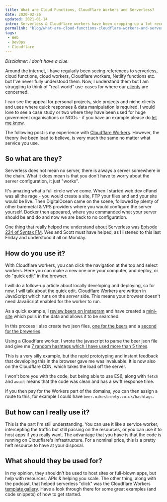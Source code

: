 ```yaml
---
title: What are Cloud Functions, Cloudflare Workers and Serverless?
date: 2020-02-26
updated: 2021-01-14
intro: Serverless & Cloudflare workers have been cropping up a lot recently. I try to organise my thoughts into what they are and how you can use them
permalink: "blog/what-are-cloud-functions-cloudflare-workers-and-serverless/"
tags:
 - Web
 - DevOps
 - Cloudflare
---
```


*Disclaimer: I don't have a clue.*

Around the internet, I have regularly been seeing references to serverless, cloud functions, cloud workers, Cloudflare workers, Netlify functions etc.  but I've never fully understood them. Now, I understand them but I am struggling to think of "real-world" use-cases for where our [clients](https://www.liquidlight.co.uk/case-studies/) are concerned.

I can see the appeal for personal projects, side projects and niche clients and uses where quick responses & data manipulation is required. I would love to see a case study or two where they have been used for huge government organisations or NGOs - if you have an example please do [let me know](https://twitter.com/mikestreety).

The following post is my experience with [Cloudflare Workers](https://workers.cloudflare.com/). However, the theory iIve been lead to believe, is very much the same no matter what service you use.

## So what are they?

Serverless does not mean no server, there is always a server somewhere in the chain. What it does mean is that you don't have to worry about the server configuration, it just "works".

It's amazing what a full circle we've come. When I started web dev cPanel was all the rage - you would create a site, FTP your files and and your site would be live. Then DigitalOcean came on the scene, followed by plenty of other baremetal & VPS providers where you would configure the server yourself. Docker then appeared, where you commanded what your server should be and do and now we are back to no configuration.

One thing that really helped me understand about Serverless was [Episode 224 of Syntax FM](https://syntax.fm/show/224/serverless-cloud-functions-part-1). Wes and Scott must have helped, as I listened to this last Friday and understood it all on Monday.

## How do you use it?

With Cloudflare workers, you can click the navigation at the top and select workers. Here you can make a new one one your computer, and deploy, or do "quick edit" in the browser.

I will do a follow-up article about locally developing and deploying, so for now, I will talk about the quick edit. Cloudflare Workers are written in JavaScript which runs on the *server* side. This means your browser doesn't need JavaScript enabled for the worker to run.

As a quick example, I [review beers on Instagram](https://twitter.com/mikestreety/status/1232439555359297536) and have created a [mini-site](https://beer.mikestreety.co.uk/) which pulls in the data and allows it to be searched.

In this process I also create two json files, [one for the beers](https://beer.mikestreety.co.uk/api/beers.json) and a [second for the breweries](https://beer.mikestreety.co.uk/api/breweries.json)

Using a Cloudflare worker, I wrote the javascript to parse the beer json file and give me [7 random hashtags which I have used more than 5 times](https://beer-hashtags.mikestreety.workers.dev/).

This is a very silly example, but the rapid prototyping and instant feedback that developing this in the browser gave me was invaluable. It is now also on the Cloudflare CDN, which takes the load off the server.

I won't bore you with the code, but being able to use ES6, along with `fetch` and `await` means that the code was clean and has a swift response time.

If you then pay for the Workers part of the domains, you can then assign a route to this, for example I could have `beer.mikestreety.co.uk/hashtags`.

## But how can I really use it?

This is the part I'm still understanding. You can use it like a service worker, intercepting the traffic but still passing on the resources, or you can use it to host apps if you really want. The advantage that you have is that the code is running on Cloudflare's infrastructure. For a nominal price, this is a pretty heft resource to have at your disposal.

## What should they be used for?

In my opinion, they shouldn't be used to host sites or full-blown apps, but help with resources, APIs & helping you scale. The other thing, along with the podcast, that helped serverless "click" was the Cloudflare Workers [template gallery](https://developers.cloudflare.com/workers/examples/). Have a look through there for some great examples (and code snippets) of how to get started.
